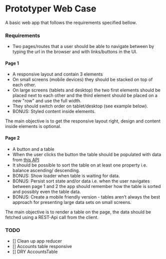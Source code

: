 # Prototyper Web Case

A basic web app that follows the requirements specified bellow.

### Requirements
* Two pages/routes that a user should be able to navigate between by typing the url in the browser and with links/buttons in the UI.

#### Page 1
* A responsive layout and contain 3 elements
* On small screens (mobile devices) they should be stacked on top of each other.
* On large screens (tablets and desktop) the two first elements should be placed next to each
other and the third element should be placed on a new "row" and use the full width.
* They should switch order on tablet/desktop (see example below).
* BONUS: Styled content inside elements.

The main objective is to get the responsive layout right, design and content inside elements is optional.

#### Page 2
* A button and a table
* When the user clicks the button the table should be populated with data from [this API](https://private-9b37c2-wlb.apiary-mock.com/accounts?ccy=SEK)
* It should be possible to sort the table on at least one property i.e. balance ascending/
descending.
* BONUS: Show loader when table is waiting for data.
* BONUS: Persist sort state and/or data i.e. when the user navigates between page 1 and 2 the app
should remember how the table is sorted and possibly even the table data.
* BONUS: Create a mobile friendly version - tables aren’t always the best approach for presenting large
data sets on small screens.

The main objective is to render a table on the page, the data should be fetched using a REST-Api call from the client.

### TODO

* [] Clean up app reducer
* [] Accounts table responsive
* [] DRY AccountsTable
